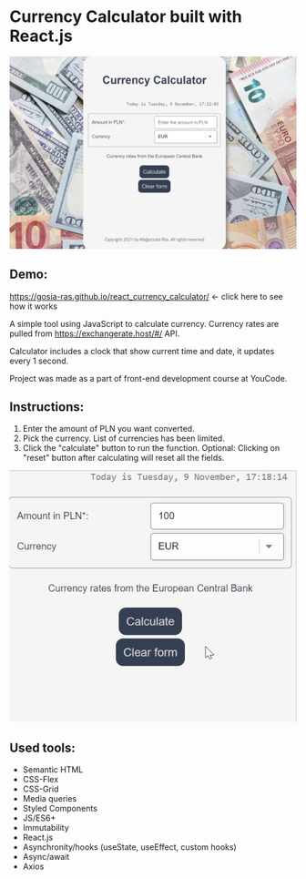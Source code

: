 # Currency Calculator built with React.js
![App screenshot](https://raw.githubusercontent.com/Gosia-Ras/react_currency_calculator/main/public/calculator-react.PNG)

## Demo: 
https://gosia-ras.github.io/react_currency_calculator/ <- click here to see how it works

A simple tool using JavaScript to calculate currency. Currency rates are pulled from https://exchangerate.host/#/ API. 

Calculator includes a clock that show current time and date, it updates every 1 second.

Project was made as a part of front-end development course at YouCode.

## Instructions: 
1. Enter the amount of PLN you want converted.
2. Pick the currency. List of currencies has been limited.
3. Click the "calculate" button to run the function. 
Optional: Clicking on "reset" button after calculating will reset all the fields.

![Gif](https://raw.githubusercontent.com/Gosia-Ras/react_currency_calculator/main/public/calculate.gif)

## Used tools:
- Semantic HTML
- CSS-Flex
- CSS-Grid
- Media queries
- Styled Components
- JS/ES6+
- Immutability
- React.js
- Asynchronity/hooks (useState, useEffect, custom hooks)
- Async/await
- Axios
